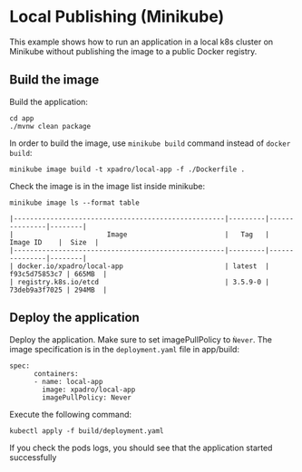 
# Local Publishing (Minikube)
This example shows how to run an application in a local k8s cluster on Minikube without publishing the image to a public Docker registry.


## Build the image
Build the application:

```
cd app
./mvnw clean package
```

In order to build the image, use `minikube build` command instead of `docker build`:


```
minikube image build -t xpadro/local-app -f ./Dockerfile .
```

Check the image is in the image list inside minikube:

```
minikube image ls --format table

|----------------------------------------------------|---------|---------------|--------|
|                       Image                        |   Tag   |   Image ID    |  Size  |
|----------------------------------------------------|---------|---------------|--------|
| docker.io/xpadro/local-app                         | latest  | f93c5d75853c7 | 665MB  |
| registry.k8s.io/etcd                               | 3.5.9-0 | 73deb9a3f7025 | 294MB  |
```



## Deploy the application

Deploy the application. Make sure to set imagePullPolicy to `Ǹever`. The image specification is in the `deployment.yaml` file in app/build:


```
spec:
      containers:
      - name: local-app
        image: xpadro/local-app
        imagePullPolicy: Never
```


Execute the following command:

```
kubectl apply -f build/deployment.yaml
```

If you check the pods logs, you should see that the application started successfully



